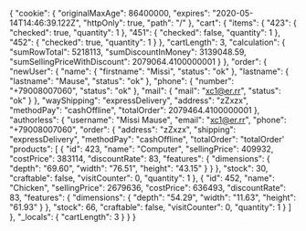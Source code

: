 {
  "cookie": {
    "originalMaxAge": 86400000,
    "expires": "2020-05-14T14:46:39.122Z",
    "httpOnly": true,
    "path": "/"
  },
  "cart": {
    "items": {
      "423": {
        "checked": true,
        "quantity": 1
      },
      "451": {
        "checked": false,
        "quantity": 1
      },
      "452": {
        "checked": true,
        "quantity": 1
      }
    },
    "cartLength": 3,
    "calculation": {
      "sumRowTotal": 5218113,
      "sumDiscountInMoney": 3139048.59,
      "sumSellingPriceWithDiscount": 2079064.4100000001
    }
  },
  "order": {
    "newUser": {
      "name": {
        "firstname": "Missi",
        "status": "ok"
      },
      "lastname": {
        "lastname": "Mause",
        "status": "ok"
      },
      "phone": {
        "number": "+79008007060",
        "status": "ok"
      },
      "mail": {
        "mail": "xc1@er.rr",
        "status": "ok"
      }
    },
    "wayShipping": "expressDelivery",
    "address": "zZxzx",
    "methodPay": "cashOffline",
    "totalOrder": 2079464.4100000001
  },
  "authorless": {
    "username": "Missi Mause",
    "email": "xc1@er.rr",
    "phone": "+79008007060",
    "order": {
      "address": "zZxzx",
      "shipping": "expressDelivery",
      "methodPay": "cashOffline",
      "totalOrder": "totalOrder'
      "products": [
        {
          "id": 423,
          "name": "Computer",
          "sellingPrice": 409932,
          "costPrice": 383114,
          "discountRate": 83,
           "features": {
             "dimensions": {
                  "depth": "69.60",
                  "width": "76.51",
                  "height": "43.15"
             }
           }
          },
          "stock": 30,
          "craftable": false,
          "visitCounter": 0,
          "quantity": 1
        },
        {
          "id": 452,
          "name": "Chicken",
          "sellingPrice": 2679636,
          "costPrice": 636493,
          "discountRate": 83,
          "features": {
            "dimensions": {
              "depth": "54.29",
              "width": "11.63",
              "height": "61.93"
            }
          },
          "stock": 66,
          "craftable": false,
          "visitCounter": 0,
          "quantity": 1
        }
      ]
    },
    "_locals": {
      "cartLength": 3
    }
  }
}
